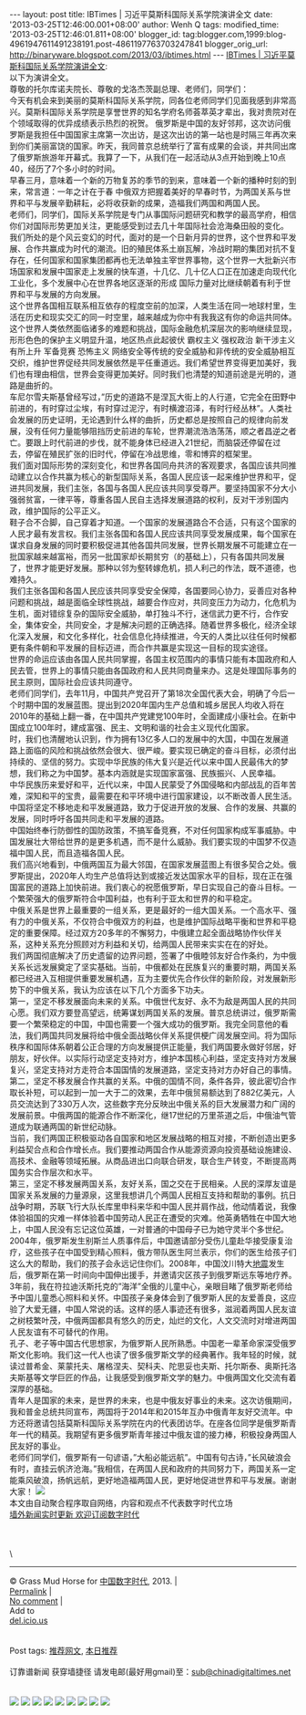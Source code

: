 --- layout: post title: IBTimes | 习近平莫斯科国际关系学院演讲全文 date:
'2013-03-25T12:46:00.001+08:00' author: Wenh Q tags: modified\_time:
'2013-03-25T12:46:01.811+08:00' blogger\_id:
tag:blogger.com,1999:blog-4961947611491238191.post-4861197763703247841
blogger\_orig\_url: http://binaryware.blogspot.com/2013/03/ibtimes.html
--- [IBTimes |
习近平莫斯科国际关系学院演讲全文](http://feedproxy.google.com/~r/chinagfwblog/~3/yfOGcXqFTxQ/):
\
以下为演讲全文。\
尊敬的托尔库诺夫院长、尊敬的戈洛杰茨副总理、老师们，同学们：\
今天有机会来到美丽的莫斯科国际关系学院，同各位老师同学们见面我感到非常高兴。莫斯科国际关系学院是享誉世界的知名学府名师荟萃英才辈出，我对贵院对在个领域取得的优异成绩表示热烈的祝贺。
俄罗斯是中国的友好邻邦，这次访问俄罗斯是我担任中国国家主席第一次出访，是这次出访的第一站也是时隔三年再次来到你们美丽富饶的国家。昨天，我同普京总统举行了富有成果的会谈，并共同出席了俄罗斯旅游年开幕式。我算了一下，从我们在一起活动从3点开始到晚上10点40，经历了7个多小时的时间。\
早春三月，意味着一个新的万物复苏的季节的到来，意味着一个新的播种时刻的到来，常言道：一年之计在于春 中俄双方把握着美好的早春时节，为两国关系与世界和平与发展辛勤耕耘，必将收获新的成果，造福我们两国和两国人民。\
老师们，同学们，国际关系学院是专门从事国际问题研究和教学的最高学府，相信你们对国际形势更加关注，更能感受到过去几十年国际社会沧海桑田般的变化。\
我们所处的是个风云变幻的时代，面对的是一个日新月异的世界，这个世界和平发展、合作共赢成为时代的潮流。旧的殖民体系土崩瓦解，冷战时期的集团对抗不复存在，任何国家和国家集团都再也无法单独主宰世界事物，这个世界一大批新兴市场国家和发展中国家走上发展的快车道，十几亿、几十亿人口正在加速走向现代化工业化，多个发展中心在世界各地区逐渐的形成 国际力量对比继续朝着有利于世界和平与发展的方向发展。\
这个世界各国相互联系相互依存的程度空前的加深，人类生活在同一地球村里，生活在历史和现实交汇的同一时空里，越来越成为你中有我我这有你的命运共同体。\
这个世界人类依然面临诸多的难题和挑战，国际金融危机深层次的影响继续显现，形形色色的保护主义明显升温，地区热点此起彼伏 霸权主义 强权政治 新干涉主义有所上升 军备竞赛 恐怖主义 网络安全等传统的安全威胁和非传统的安全威胁相互交织，维护世界促经共同发展依然是平任重道远。我们希望世界变得更加美好，我们也有理由相信，世界会变得更加美好。同时我们也清楚的知道前途是光明的，道路是曲折的。\
车尼尔雪夫斯基曾经写过，”历史的道路不是涅瓦大街上的人行道，它完全在田野中前进的，有时穿过尘埃，有时穿过泥泞，有时横渡沼泽，有时行经丛林”。人类社会发展的历史证明，无论遇到什么样的曲折，历史都总是按照自己的规律向前发展，没有任何力量能够阻挡历史前进的车轮，世界潮流浩浩荡荡，顺之者昌逆之者亡。要跟上时代前进的步伐，就不能身体已经进入21世纪，而脑袋还停留在过去，停留在殖民扩张的旧时代，停留在冷战思维，零和博弈的框架里。\
我们面对国际形势的深刻变化，和世界各国同舟共济的客观要求，各国应该共同推动建立以合作共赢为核心的新型国际关系，各国人民应该一起来维护世界和平，促进共同发展，我们主张，各国与各国人民应该共同享受尊严。要坚持国家不分大小强弱贫富，一律平等，尊重各国人民自主选择发展道路的权利，反对干涉别国内政，维护国际的公平正义。\
鞋子合不合脚，自己穿着才知道。一个国家的发展道路合不合适，只有这个国家的人民才最有发言权。我们主张各国和各国人民应该共同享受发展成果，每个国家在谋求自身发展的同时要积极促进其他各国共同发展，世界长期发展不可能建立在一批国家越来越富裕，而另一批国家却长期贫穷（的基础上），只有各国共同发展了，世界才能更好发展。那种以邻为壑转嫁危机，损人利己的作法，既不道德，也难持久。\
我们主张各国和各国人民应该共同享受安全保障，各国要同心协力，妥善应对各种问题和挑战，越是面临全球性挑战，越要合作应对，共同变压力为动力，化危机为生机，面对错综复杂的国际安全威胁，单打独斗不行，迷信武力更不行，合作安全，集体安全，共同安全，才是解决问题的正确选择。随着世界多极化，经济全球化深入发展，和文化多样化，社会信息化持续推进，今天的人类比以往任何时候都更有条件朝和平发展的目标迈进，而合作共赢是实现这一目标的现实途径。\
世界的命运应该由各国人民共同掌握，各国主权范围内的事情只能有本国政府和人民去管，世界上的事情只能由各国政府和人民共同商量来办。这是处理国际事务的民主原则，国际社会应该共同遵守。\
老师们同学们，去年11月，中国共产党召开了第18次全国代表大会，明确了今后一个时期中国的发展蓝图。提出到2020年国内生产总值和城乡居民人均收入将在2010年的基础上翻一番，在中国共产党建党100年时，全面建成小康社会。在新中国成立100年时，建成富强、民主、文明和谐的社会主义现代化国家。\
时，我们也清醒地认识到，作为拥有13亿多人口的发展中的大国，中国在发展道路上面临的风险和挑战依然会很大、很严峻。要实现已确定的奋斗目标，必须付出持续的、坚信的努力。实现中华民族的伟大复兴是近代以来中国人民最伟大的梦想，我们称之为中国梦。基本内涵就是实现国家富强、民族振兴、人民幸福。\
中华民族历来爱好和平，近代以来，中国人民蒙受了外国侵略和内部战乱的百年苦难，深知和平的宝贵，最需要在和平环境中进行国家建设，以不断改善人民生活。中国将坚定不移地走和平发展道路，致力于促进开放的发展、合作的发展、共赢的发展，同时呼吁各国共同走和平发展的道路。\
中国始终奉行防御性的国防政策，不搞军备竞赛，不对任何国家构成军事威胁。中国发展壮大带给世界的是更多机遇，而不是什么威胁。我们要实现的中国梦不仅造福中国人民，而且造福各国人民。\
我们高兴地看到，中俄两国互为最大邻国，在国家发展蓝图上有很多契合之处。俄罗斯提出，2020年人均生产总值将达到或接近发达国家水平的目标，现在正在强国富民的道路上加快前进。我们衷心的祝愿俄罗斯，早日实现自己的奋斗目标。一个繁荣强大的俄罗斯符合中国利益，也有利于亚太和世界的和平稳定。\
中俄关系是世界上最重要的一组关系，更是最好的一组大国关系。一个高水平、强有力的中俄关系，不仅符合中俄双方的利益，也是维护国际战略平衡和世界和平稳定的重要保障。经过双方20多年的不懈努力，中俄建立起全面战略协作伙伴关系，这种关系充分照顾对方利益和关切，给两国人民带来实实在在的好处。\
我们两国彻底解决了历史遗留的边界问题，签署了中俄睦邻友好合作条约，为中俄关系长远发展奠定了坚实基础。当前，中俄都处在民族复兴的重要时期，两国关系都已经进入互相提供重要发展机遇，互为主要优先合作伙伴的新阶段，对发展新形势下的中俄关系，我认为应该在以下几个方面多下功夫。\
第一，坚定不移发展面向未来的关系。中俄世代友好、永不为敌是两国人民的共同心愿。我们双方要登高望远，统筹谋划两国关系的发展。普京总统讲过，俄罗斯需要一个繁荣稳定的中国，中国也需要一个强大成功的俄罗斯。我完全同意他的看法，我们两国共同发展将给中俄全面战略伙伴关系提供梗广阔发展空间。将为国际秩序和国际体系朝着公正合理的方向发展提供正能量，我们两国要永做好邻居，好朋友，好伙伴。以实际行动坚定支持对方，维护本国核心利益，坚定支持对方发展复兴，坚定支持对方走符合本国国情的发展道路，坚定支持对方办好自己的事情。\
第二，坚定不移发展合作共赢的关系。中俄的国情不同，条件各异，彼此密切合作取长补短，可以起到一加一大于二的效果，去年中俄贸易额达到了882亿美元，人员交流达到了330万人次，这些数字充分反映出中俄关系的巨大发展潜力和广阔的发展前景。中俄两国的能源合作不断深化，继17世纪的万里茶道之后，中俄油气管道成为联通两国的新世纪动脉。\
当前，我们两国正积极驱动各自国家和地区发展战略的相互对接，不断创造出更多利益契合点和合作增长点。我们要推动两国合作从能源资源向投资基础设施建设、高技术、金融等领域拓展。从商品进出口向联合研发，联合生产转变，不断提高两国务实合作层次和水平。\
第三，坚定不移发展两国关系，友好关系，国之交在于民相亲。人民的深厚友谊是国家关系发展的力量源泉，这里我想讲几个两国人民相互支持和帮助的事例。抗日战争时期，苏联飞行大队长库里申科来华和中国人民并肩作战，他动情着说，我像体验祖国的灾难一样体验着中国劳动人民正在遭受的灾难。他英勇牺牲在中国大地上，中国人民没有忘记这位英雄，一对普通的中国母子已为她守灵半个多世纪。\
2004年，俄罗斯发生别斯兰人质事件后，中国邀请部分受伤儿童赴华接受康复治疗，这些孩子在中国受到精心照料，俄方带队医生阿兰表示，你们的医生给孩子们这么大的帮助，我们的孩子会永远记住你们。2008年，中国汶川特大[地震](http://redirect.viglink.com/?key=11fe087258b6fc0532a5ccfc924805c0&u=http://cn.ibtimes.com/topics/detail/423/earthquake/)发生后，俄罗斯在第一时间向中国伸出援手，并邀请灾区孩子到俄罗斯远东等地疗养。\
3年前，我在符拉迪沃斯托克的”海洋”全俄的儿童中心，亲眼目睹了俄罗斯老师给予中国儿童悉心照料和关怀。中国孩子亲身体会到了俄罗斯人民的友爱善良，这应验了大爱无疆，中国人常说的话。这样的感人事迹还有很多，滋润着两国人民友谊之树枝繁叶茂，中俄两国都具有悠久的历史，灿烂的文化，人文交流时对增进两国人民友谊有不可替代的作用。\
孔子、老子等中国古代思想家，为俄罗斯人民所熟悉。中国老一辈革命家深受俄罗斯文化影响。我们这一代人也读了很多俄罗斯文学的经典著作。我年轻的时候，就读过普希金、莱蒙托夫、屠格涅夫、契科夫、陀思妥也夫斯、托尔斯泰、奥斯托洛夫斯基等文学巨匠的作品，让我感受到俄罗斯文学的魅力。中俄两国文化交流有着深厚的基础。\
青年人是国家的未来，是世界的未来，也是中俄友好事业的未来。这次访俄期间，我和普金总统共同宣布，两国将于2014年和2015年互办中俄青年友好交流年。中方还将邀请包括莫斯科国际关系学院在内的代表团访华。在座各位同学是俄罗斯青年一代的精英。我期望有更多俄罗斯青年接过中俄友谊的接力棒，积极投身两国人民友好的事业。\
老师们同学们，俄罗斯有一句谚语，”大船必能远航”。中国有句古诗，”长风破浪会有时，直挂云帆济沧海。”我相信，在两国人民和政府的共同努力下，两国关系一定能乘风破浪，扬帆远航，更好地造福两国人民，更好地促进世界和平与发展。谢谢大家！
![](http://pixel.quantserve.com/pixel/p-89EKCgBk8MZdE.gif)\
本文由自动聚合程序取自网络，内容和观点不代表数字时代立场\
[墙外新闻实时更新 欢迎订阅数字时代](http://eepurl.com/msuvD)\
\
\
\
\

* * * * *

© Grass Mud Horse for
[中国数字时代](https://kexueshangwang.info/chinese), 2013. |\
[Permalink](https://kexueshangwang.info/chinese/2013/03/ibtimes-%e4%b9%a0%e8%bf%91%e5%b9%b3%e8%8e%ab%e6%96%af%e7%a7%91%e5%9b%bd%e9%99%85%e5%85%b3%e7%b3%bb%e5%ad%a6%e9%99%a2%e6%bc%94%e8%ae%b2%e5%85%a8%e6%96%87/)
|\
[No
comment](https://kexueshangwang.info/chinese/2013/03/ibtimes-%e4%b9%a0%e8%bf%91%e5%b9%b3%e8%8e%ab%e6%96%af%e7%a7%91%e5%9b%bd%e9%99%85%e5%85%b3%e7%b3%bb%e5%ad%a6%e9%99%a2%e6%bc%94%e8%ae%b2%e5%85%a8%e6%96%87/#comments)
|\
Add to\
[del.icio.us](http://del.icio.us/post?url=https://kexueshangwang.info/chinese/2013/03/ibtimes-%e4%b9%a0%e8%bf%91%e5%b9%b3%e8%8e%ab%e6%96%af%e7%a7%91%e5%9b%bd%e9%99%85%e5%85%b3%e7%b3%bb%e5%ad%a6%e9%99%a2%e6%bc%94%e8%ae%b2%e5%85%a8%e6%96%87/&title=IBTimes%20%7C%20%E4%B9%A0%E8%BF%91%E5%B9%B3%E8%8E%AB%E6%96%AF%E7%A7%91%E5%9B%BD%E9%99%85%E5%85%B3%E7%B3%BB%E5%AD%A6%E9%99%A2%E6%BC%94%E8%AE%B2%E5%85%A8%E6%96%87)\
\
\
Post tags:
[推荐网文](https://kexueshangwang.info/chinese/tag/%e6%8e%a8%e8%8d%90%e7%bd%91%e6%96%87/?category=18271),
[本日推荐](https://kexueshangwang.info/chinese/tag/%e6%9c%ac%e6%97%a5%e6%8e%a8%e8%8d%90/?category=18271)\
\
订靠谱新闻 获穿墙捷径
请发电邮(最好用gmail)至：sub@chinadigitaltimes.net\
\
\
[![](http://feeds.feedburner.com/~ff/chinagfwblog?d=yIl2AUoC8zA)](http://feeds.feedburner.com/~ff/chinagfwblog?a=yfOGcXqFTxQ:urZ_v_X41Fs:yIl2AUoC8zA)
[![](http://feeds.feedburner.com/~ff/chinagfwblog?i=yfOGcXqFTxQ:urZ_v_X41Fs:-BTjWOF_DHI)](http://feeds.feedburner.com/~ff/chinagfwblog?a=yfOGcXqFTxQ:urZ_v_X41Fs:-BTjWOF_DHI)
[![](http://feeds.feedburner.com/~ff/chinagfwblog?i=yfOGcXqFTxQ:urZ_v_X41Fs:F7zBnMyn0Lo)](http://feeds.feedburner.com/~ff/chinagfwblog?a=yfOGcXqFTxQ:urZ_v_X41Fs:F7zBnMyn0Lo)
[![](http://feeds.feedburner.com/~ff/chinagfwblog?i=yfOGcXqFTxQ:urZ_v_X41Fs:V_sGLiPBpWU)](http://feeds.feedburner.com/~ff/chinagfwblog?a=yfOGcXqFTxQ:urZ_v_X41Fs:V_sGLiPBpWU)
[![](http://feeds.feedburner.com/~ff/chinagfwblog?d=qj6IDK7rITs)](http://feeds.feedburner.com/~ff/chinagfwblog?a=yfOGcXqFTxQ:urZ_v_X41Fs:qj6IDK7rITs)
[![](http://feeds.feedburner.com/~ff/chinagfwblog?d=l6gmwiTKsz0)](http://feeds.feedburner.com/~ff/chinagfwblog?a=yfOGcXqFTxQ:urZ_v_X41Fs:l6gmwiTKsz0)
[![](http://feeds.feedburner.com/~ff/chinagfwblog?i=yfOGcXqFTxQ:urZ_v_X41Fs:gIN9vFwOqvQ)](http://feeds.feedburner.com/~ff/chinagfwblog?a=yfOGcXqFTxQ:urZ_v_X41Fs:gIN9vFwOqvQ)
[![](http://feeds.feedburner.com/~ff/chinagfwblog?d=TzevzKxY174)](http://feeds.feedburner.com/~ff/chinagfwblog?a=yfOGcXqFTxQ:urZ_v_X41Fs:TzevzKxY174)
![](http://feeds.feedburner.com/~r/chinagfwblog/~4/yfOGcXqFTxQ)
